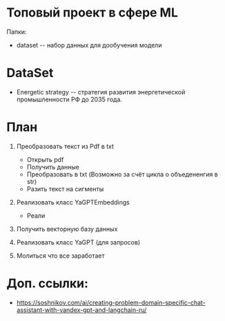 # Топовый проект в сфере ML
Папки:
- dataset -- набор данных для дообучения модели

# DataSet
- Energetic strategy -- стратегия развития энергетической промышленности РФ до 2035 года.

# План
1. Преобразовать текст из Pdf в txt
    - Открыть pdf
    - Получить данные 
    - Преобразовать в txt (Возможно за счёт цикла о объедененгия в str)
    - Разить текст на сигменты

2. Реализовать класс YaGPTEmbeddings
    - Реали
3. Получить векторную базу данных
4. Реализовать класс YaGPT (для запросов)
5. Молиться что все заработает

# Доп. ссылки:
- https://soshnikov.com/ai/creating-problem-domain-specific-chat-assistant-with-yandex-gpt-and-langchain-ru/